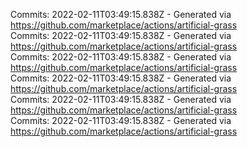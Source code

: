 Commits: 2022-02-11T03:49:15.838Z - Generated via https://github.com/marketplace/actions/artificial-grass
<br>
Commits: 2022-02-11T03:49:15.838Z - Generated via https://github.com/marketplace/actions/artificial-grass
<br>
Commits: 2022-02-11T03:49:15.838Z - Generated via https://github.com/marketplace/actions/artificial-grass
<br>
Commits: 2022-02-11T03:49:15.838Z - Generated via https://github.com/marketplace/actions/artificial-grass
<br>
Commits: 2022-02-11T03:49:15.838Z - Generated via https://github.com/marketplace/actions/artificial-grass
<br>
Commits: 2022-02-11T03:49:15.838Z - Generated via https://github.com/marketplace/actions/artificial-grass
<br>
